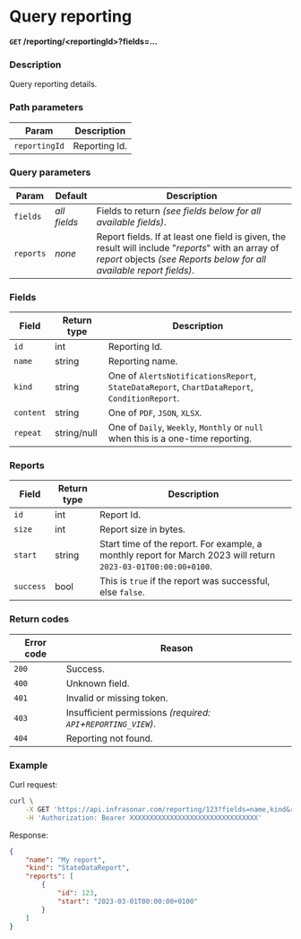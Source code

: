 # Query reporting
**`GET` /reporting/<reportingId\>?fields=...**

### Description
Query reporting details.

### Path parameters
Param               | Description
--------------------|-------------
`reportingId`       | Reporting Id.

### Query parameters
Param               | Default           | Description
--------------------|-------------------|-------------
`fields`            | _all fields_      | Fields to return _(see fields below for all available fields)_.
`reports`           | _none_            | Report fields. If at least one field is given, the result will include "_reports_" with an array of _report_ objects _(see Reports below for all available report fields)_.

### Fields
Field               | Return type   | Description
--------------------|---------------|-------------
`id`                | int           | Reporting Id.
`name`              | string        | Reporting name.
`kind`              | string        | One of `AlertsNotificationsReport`, `StateDataReport`, `ChartDataReport`, `ConditionReport`.
`content`           | string        | One of `PDF`, `JSON`, `XLSX`.
`repeat`            | string/null   | One of `Daily`, `Weekly`, `Monthly` or `null` when this is a one-time reporting.

### Reports
Field               | Return type   | Description
--------------------|---------------|-------------
`id`                | int           | Report Id.
`size`              | int           | Report size in bytes.
`start`             | string        | Start time of the report. For example, a monthly report for March 2023 will return `2023-03-01T00:00:00+0100`.
`success`           | bool          | This is `true` if the report was successful, else `false`.


### Return codes
Error code  | Reason
------------|--------
`200`       | Success.
`400`       | Unknown field.
`401`       | Invalid or missing token.
`403`       | Insufficient permissions _(required: `API`+`REPORTING_VIEW`)_.
`404`       | Reporting not found.

### Example
Curl request:
```bash
curl \
    -X GET 'https://api.infrasonar.com/reporting/123?fields=name,kind&reports=id,start' \
    -H 'Authorization: Bearer XXXXXXXXXXXXXXXXXXXXXXXXXXXXXXXX'
```

Response:
```json
{
    "name": "My report",
    "kind": "StateDataReport",
    "reports": [
        {
            "id": 123,
            "start": "2023-03-01T00:00:00+0100"
        }
    ]
}
```
